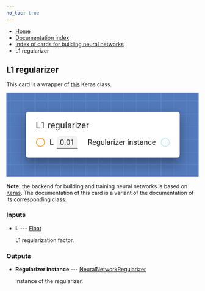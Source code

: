 ```yaml
---
no_toc: true
---
```


<ul class="breadcrumb">
    <li><a href="">Home</a></li>
    <li><a href="documentation">Documentation index</a></li>
    <li><a href="neural_network_cards/">Index of cards for building neural networks</a></li>
    <li>L1 regularizer</li>
</ul>

## L1 regularizer

This card is a wrapper of [this](https://keras.io/api/layers/regularizers/#l1-class) Keras class.

!["L1 regularizer" card](assets/img/neural_network_cards/regularizer_l1.png)

**Note:** the backend for building and training neural networks is based on [Keras](https://keras.io/). The documentation of this card is a variant of the documentation of its corresponding class.


### Inputs


* **L** --- [Float](types/Float)

  L1 regularization factor.





### Outputs


* **Regularizer instance** --- [NeuralNetworkRegularizer](types/NeuralNetworkRegularizer)

  Instance of the regularizer.




